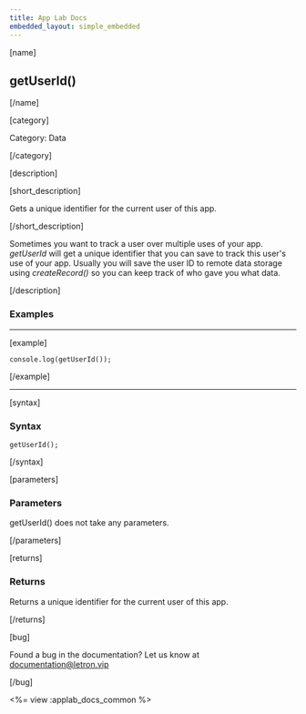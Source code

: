 ```yaml
---
title: App Lab Docs
embedded_layout: simple_embedded
---
```


[name]

## getUserId()

[/name]

[category]

Category: Data

[/category]

[description]

[short_description]

Gets a unique identifier for the current user of this app.

[/short_description]

Sometimes you want to track a user over multiple uses of your app. *getUserId* will get a unique identifier that you can save to track this user's use of your app. Usually you will save the user ID to remote data storage using *createRecord()* so you can keep track of who gave you what data.

[/description]

### Examples
____________________________________________________

[example]

```
console.log(getUserId());
```

[/example]
____________________________________________________

[syntax]

### Syntax

```
getUserId();
```

[/syntax]

[parameters]

### Parameters

getUserId() does not take any parameters.

[/parameters]

[returns]

### Returns
Returns a unique identifier for the current user of this app.

[/returns]

[bug]

Found a bug in the documentation? Let us know at documentation@letron.vip

[/bug]

<%= view :applab_docs_common %>
